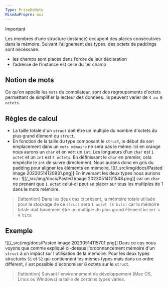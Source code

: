 ```yaml
---
Type: PriseDeNote
MiseAuPropre: oui
---
```


>[!important]
> Les membres d’une structure (instance) occupent des places consécutives dans la mémoire. Suivant l'alignement des types, des octets de paddings sont nécéssaire.
> - les champs sont placés dans l’ordre de leur déclaration
> - l’adresse de l’instance est celle du 1er champ

## Notion de mots
Ce qu'on appelle les `mots` du compilateur, sont des regroupements d'octets permettant de simplifier la lecteur des données. Ils peuvent varier de `4 ou 8 octets`.

## Règles de calcul
- La taille totale d'un `struct` doit être un multiple du nombre d'octets du plus grand élément du `struct`.
- En fonction de la taille du type composant le `struct`, le début de son emplacement dans un `mots mémoire` ne sera pas le même. Ici en orange nous aurons un `char` et en vert un `int`. Les longueurs d'un `char` est `1 octet` et un `int` est `4 octets`. En définissant le `char` en premier, cela empêche le `int` de suivre directement. Nous aurons donc en gris du padding pour aligner les éléments en mémoire.
![[/_src/img/docs/Pasted image 20230514120931.png]]
	En inversant les deux types nous aurions eu :
![[/_src/img/docs/Pasted image 20230514121548.png]]
	car un `char` ne prenant que `1 octet` celui-ci peut se placer sur tous les multiples de 1 dans le mots mémoire.

>[!attention]
> Dans les deux cas ci présent, la mémoire totale utilisée pour le stockage de ce `struct` sera `1 octet (8 bits)` car la mémoire totale doit forcément être un multiple du plus grand élément ici `int = 4 bits`.

## Exemple
![[/_src/img/docs/Pasted image 20230514115701.png]]
Dans ce cas nous voyons que comme expliqué ci-dessus l'ordonnancement mémoire d'un `struct` à un impact sur l'utilisation de la mémoire. Pour les deux types structurés `S1` et `S2` qui contiennent les mêmes types mais dans un ordre différent, il est possible d'économiser 8 octets sur le `struct`.

>[!attention]
> Suivant l'environnement de développement (Mac OS, Linux ou Windows) la taille de certains types varies.

